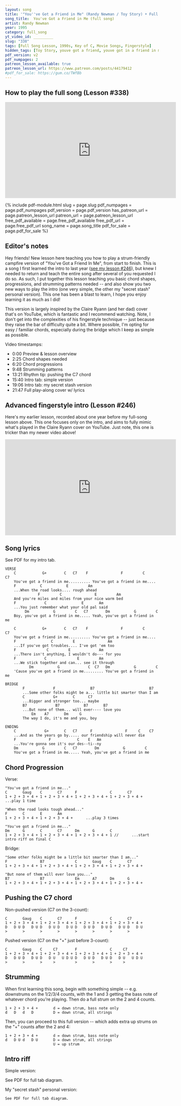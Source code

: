 ```yaml
---
layout: song
title: '"You''ve Got a Friend in Me" (Randy Newman / Toy Story) • Full Song'
song_title:  You've Got a Friend in Me (full song)
artist: Randy Newman
year: 1995
category: full_song
yt_video_id: _________
slug: "338"
tags: [Full Song Lesson, 1990s, Key of C, Movie Songs, Fingerstyle]
hidden_tags: [Toy Story, youve got a friend, youve got in a friend in me]
pdf_version: v2
pdf_numpages: 2
patreon_lesson_available: true
patreon_lesson_url: https://www.patreon.com/posts/44179412
#pdf_for_sale: https://gum.co/TWfBb
---
```




## How to play the full song (Lesson #338)

<iframe width="560" height="315" src="https://www.youtube.com/embed/vDEGA1jUDXw?showinfo=0" frameborder="0" allowfullscreen></iframe>

<!-- Coming soon! -->

{% include pdf-module.html slug = page.slug pdf_numpages = page.pdf_numpages pdf_version = page.pdf_version has_patreon_url = page.patreon_lesson_url patreon_url = page.patreon_lesson_url free_pdf_available = page.free_pdf_available free_pdf_url = page.free_pdf_url song_name = page.song_title pdf_for_sale = page.pdf_for_sale %}

## Editor's notes

Hey friends! New lesson here teaching you how to play a strum-friendly campfire version of "You've Got a Friend In Me", from start to finish. This is a song I first learned the intro to last year ([see my lesson #246](https://playsongnotes.com/lessons/246/)), but knew I needed to return and teach the entire song after several of you requested I do so. As such, I put together this lesson teaching you basic chord shapes, progressions, and strumming patterns needed -- and also show you two new ways to play the intro (one very simple, the other my "secret stash" personal version). This one has been a blast to learn, I hope you enjoy learning it as much as I did!

This version is largely inspired by the Claire Ryann (and her dad) cover that's on YouTube, which is fantastic and I recommend watching. Note, I don't get into the complexities of his fingerstyle technique -- just because they raise the bar of difficulty quite a bit. Where possible, I'm opting for easy / familiar chords, especially during the bridge which I keep as simple as possible.

Video timestamps:

- 0:00 Preview & lesson overview
- 2:25 Chord shapes needed
- 6:20 Chord progressions
- 9:48 Strumming patterns
- 13:21 Rhythm tip: pushing the C7 chord
- 15:40 Intro tab: simple version
- 19:06 Intro tab: my secret stash version
- 21:47 Full play-along cover w/ lyrics

## Advanced fingerstyle intro (Lesson #246)

Here's my earlier lesson, recorded about one year before my full-song lesson above. This one focuses only on the intro, and aims to fully mimic what's played in the Claire Ryann cover on YouTube. Just note, this one is tricker than my newer video above!

<iframe width="560" height="315" src="https://www.youtube.com/embed/pCgwYSW99RI?showinfo=0" frameborder="0" allowfullscreen></iframe>

## Song lyrics

See PDF for my intro tab.

    VERSE
        C            G+        C   C7    F               F         C     C7
        You've got a friend in me.......... You've got a friend in me....
        F           C           E         Am
        ...When the road looks.... rough ahead
                   F         C               E         Am
        And you're miles and miles from your nice warm bed
        F             C                E       Am    
        ...You just remember what your old pal said
             Dm           G         C   C7        Dm           G         C
        Boy, you've got a friend in me..... Yeah, you've got a friend in me

        C            G+        C   C7    F               F         C     C7
        You've got a friend in me.......... You've got a friend in me....
        F                C         E               Am
        ...If you've got troubles.... I've got 'em too
        F              C         E             Am
        ...There isn't anything, I wouldn't do--- for you
        F             C              E         Am
        ...We stick together and can... see it through
               Dm           G             C  C7   Dm           G         C
        'Cause you've got a friend in me......... You've got a friend in me

    BRIDGE
            F             F                B7                         B7
            ...Some other folks might be a... little bit smarter than I am
            C             G+       C      C7
            ...Bigger and stronger too... maybe
            B7             B7           B7       B7
            ...But none of them... will ever---- love you
                Em    A7       Dm     G
            The way I do, it's me and you, boy

    ENDING
        C             G+       C   C7      F               F     C    C7
        ...And as the years go by..... our friendship will never die
        F               F            C    E   Am
        ...You're gonna see it's our des--ti--ny
        Dm           G         C   C7        Dm           G         C
        You've got a friend in me..... Yeah, you've got a friend in me

## Chord Progression

Verse:

    "You've got a friend in me..."
    C       Gaug    C       C7      F               C       C7
    1 + 2 + 3 + 4 + 1 + 2 + 3 + 4 + 1 + 2 + 3 + 4 + 1 + 2 + 3 + 4 +    ...play 1 time

    "When the road looks tough ahead..."
    F       C       E       Am      
    1 + 2 + 3 + 4 + 1 + 2 + 3 + 4 +      ...play 3 times

    "You've got a friend in me..."
    Dm      G       C       C7      Dm      G       C
    1 + 2 + 3 + 4 + 1 + 2 + 3 + 4 + 1 + 2 + 3 + 4 + 1 //      ...start intro riff on final C

Bridge:

    "Some other folks might be a little bit smarter than I am..."
    F               B7              C       Gaug    C       C7
    1 + 2 + 3 + 4 + 1 + 2 + 3 + 4 + 1 + 2 + 3 + 4 + 1 + 2 + 3 + 4 +

    "But none of them will ever love you..."
    B7              B7              Em      A7      Dm      G
    1 + 2 + 3 + 4 + 1 + 2 + 3 + 4 + 1 + 2 + 3 + 4 + 1 + 2 + 3 + 4 +

## Pushing the C7 chord

Non-pushed version (C7 on the 3-count):

    C       Gaug    C       C7      F               C       C7
    1 + 2 + 3 + 4 + 1 + 2 + 3 + 4 + 1 + 2 + 3 + 4 + 1 + 2 + 3 + 4 +
    D   D U D   D U D   D U D   D U D   D U D   D U D   D U D   D U
    >       >       >       >       >       >       >       >       

Pushed version (C7 on the "+" just before 3-count):

    C       Gaug    C     C7        F               C     C7
    1 + 2 + 3 + 4 + 1 + 2 + 3 + 4 + 1 + 2 + 3 + 4 + 1 + 2 + 3 + 4 +
    D   D U D   D U D   D U   U D U D   D U D   D U D   D U   U D U
    >       >       >     >         >       >       >     >

## Strumming

When first learning this song, begin with something simple -- e.g. downstrums on the 1/2/3/4 counts, with the 1 and 3 getting the bass note of whatever chord you're playing. Then do a full strum on the 2 and 4 counts.

    1 + 2 + 3 + 4 +       d = down strum, bass note only
    d   D   d   D         D = down strum, all strings

Then, you can proceed to this full version -- which adds extra up strums on the "+" counts after the 2 and 4:

    1 + 2 + 3 + 4 +       d = down strum, bass note only
    d   D U d   D U       D = down strum, all strings
                          U = up strum

## Intro riff

Simple version:

  See PDF for full tab diagram.

My "secret stash" personal version:

	See PDF for full tab diagram.
